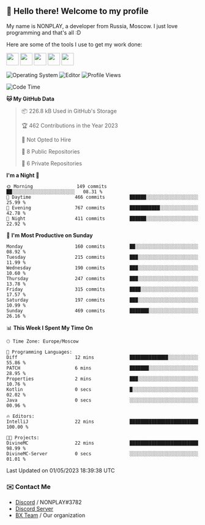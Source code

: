 ## :wave: Hello there! Welcome to my profile

My name is NONPLAY, a developer from Russia, Moscow. I just love programming and that's all :D

Here are some of the tools I use to get my work done:

<kbd><img height="32" src="https://img.icons8.com/color/2x/visual-studio-code-2019.png"></kbd>
<kbd><img height="32" src="https://img.icons8.com/color/2x/linux.png"></kbd>
<kbd><img height="32" src="https://img.icons8.com/fluent/2x/console.png"></kbd>
<kbd><img height="32" src="https://img.icons8.com/color/2x/open-source.png"></kbd>
<kbd><img height="32" src="https://img.icons8.com/color/2x/git.png"></kbd>

![Operating System](https://img.shields.io/badge/OS-Windows%2010%20Pro-informational?style=for-the-badge&logo=Windows&logoColor=white&color=007ec6)
![Editor](https://img.shields.io/badge/Editor-VS%20Code-informational?style=for-the-badge&logo=Visual%20Studio%20Code&logoColor=white&color=007ec6)
![Profile Views](https://komarev.com/ghpvc/?username=NONPLAYT&color=blue&style=for-the-badge)

<!--START_SECTION:waka-->
![Code Time](http://img.shields.io/badge/Code%20Time-130%20hrs%2037%20mins-blue)

**🐱 My GitHub Data** 

> 📦 226.8 kB Used in GitHub's Storage 
 > 
> 🏆 462 Contributions in the Year 2023
 > 
> 🚫 Not Opted to Hire
 > 
> 📜 8 Public Repositories 
 > 
> 🔑 6 Private Repositories 
 > 
**I'm a Night 🦉** 

```text
🌞 Morning                149 commits         ██░░░░░░░░░░░░░░░░░░░░░░░   08.31 % 
🌆 Daytime                466 commits         ██████░░░░░░░░░░░░░░░░░░░   25.99 % 
🌃 Evening                767 commits         ███████████░░░░░░░░░░░░░░   42.78 % 
🌙 Night                  411 commits         ██████░░░░░░░░░░░░░░░░░░░   22.92 % 
```
📅 **I'm Most Productive on Sunday** 

```text
Monday                   160 commits         ██░░░░░░░░░░░░░░░░░░░░░░░   08.92 % 
Tuesday                  215 commits         ███░░░░░░░░░░░░░░░░░░░░░░   11.99 % 
Wednesday                190 commits         ███░░░░░░░░░░░░░░░░░░░░░░   10.60 % 
Thursday                 247 commits         ███░░░░░░░░░░░░░░░░░░░░░░   13.78 % 
Friday                   315 commits         ████░░░░░░░░░░░░░░░░░░░░░   17.57 % 
Saturday                 197 commits         ███░░░░░░░░░░░░░░░░░░░░░░   10.99 % 
Sunday                   469 commits         ███████░░░░░░░░░░░░░░░░░░   26.16 % 
```


📊 **This Week I Spent My Time On** 

```text
🕑︎ Time Zone: Europe/Moscow

💬 Programming Languages: 
Diff                     12 mins             ██████████████░░░░░░░░░░░   55.86 % 
PATCH                    6 mins              ███████░░░░░░░░░░░░░░░░░░   28.95 % 
Properties               2 mins              ███░░░░░░░░░░░░░░░░░░░░░░   10.76 % 
Kotlin                   0 secs              █░░░░░░░░░░░░░░░░░░░░░░░░   02.02 % 
Java                     0 secs              ░░░░░░░░░░░░░░░░░░░░░░░░░   00.96 % 

🔥 Editors: 
IntelliJ                 22 mins             █████████████████████████   100.00 % 

🐱‍💻 Projects: 
DivineMC                 22 mins             █████████████████████████   98.99 % 
DivineMC-Server          0 secs              ░░░░░░░░░░░░░░░░░░░░░░░░░   01.01 % 
```


 Last Updated on 01/05/2023 18:39:38 UTC
<!--END_SECTION:waka-->

### ✉️ Contact Me

- [Discord](https://discord.com/users/597087584090587177) / NONPLAY#3782
- [Discord Server](https://discord.gg/p7cxhw7E2M)
- [BX Team](https://github.com/BX-Team) / Our organization
